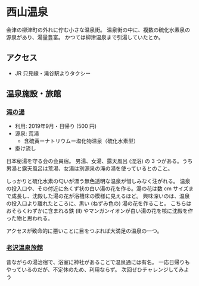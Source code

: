 # 西山温泉

会津の柳津町の外れに佇む小さな温泉街。
温泉街の中に、複数の硫化水素泉の源泉があり、湯量豊富。
かつては柳津温泉まで引湯していたとか。

## アクセス

* JR 只見線・滝谷駅よりタクシー

## 温泉施設・旅館

### [滝の湯](https://takinoyu.info/)

* 利用: 2019年9月・日帰り (500 円)
* 源泉: 荒湯
  + 含硫黄ーナトリウムー塩化物温泉（硫化水素型）
* 掛け流し

日本秘湯を守る会の会員宿。
男湯、女湯、露天風呂 (混浴) の 3 つがある。うち男湯と露天風呂は荒湯、女湯は別源泉の滝の湯を使っているとのこと。

しっかりと硫化水素の匂いが漂う無色透明な温泉が惜しみなく注がれる。
温泉の投入口や、その付近に糸くず状の白い湯の花を作る。湯の花は数 cm サイズまで成長し、沈殿した湯の花が浴槽床の模様に見えるほど。
興味深いのは、温泉の投入口より離れたところに、黒い (ねずみ色の) 湯の花を作ること。
こちらはおそらくわずかに含まれる鉄 (II) やマンガンイオンが白い湯の花を核に沈殿を作った物と思われる。

アクセスが致命的に悪いことに目をつぶれば大満足の温泉の一つ。

### [老沢温泉旅館](http://kankou.town.yanaizu.fukushima.jp/spot/%E8%80%81%E6%B2%A2%E6%B8%A9%E6%B3%89%E6%97%85%E9%A4%A8)

昔ながらの湯治宿で、浴室に神社があることで温泉通には有名。
一応日帰りもやっているのだが、不定休のため、利用ならず。
次回ぜひチャレンジしてみよう
